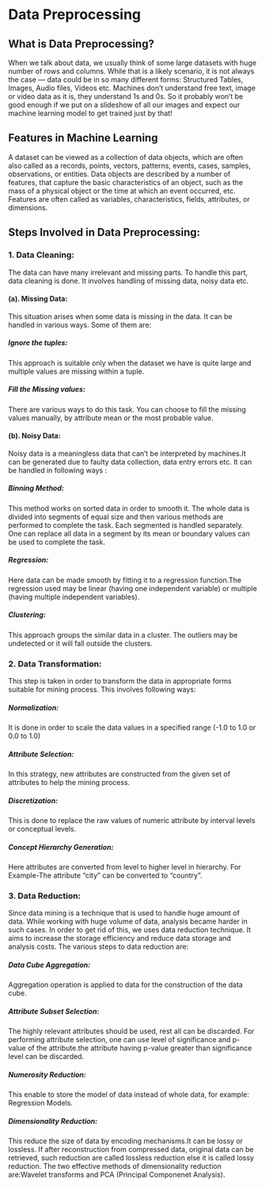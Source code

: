 # Data Preprocessing

## What is Data Preprocessing?

When we talk about data, we usually think of some large datasets with huge number of rows and columns. While that is a likely scenario, it is not always the case — data could be in so many different forms: Structured Tables, Images, Audio files, Videos etc. Machines don’t understand free text, image or video data as it is, they understand 1s and 0s. So it probably won’t be good enough if we put on a slideshow of all our images and expect our machine learning model to get trained just by that!

## Features in Machine Learning
A dataset can be viewed as a collection of data objects, which are often also called as a records, points, vectors, patterns, events, cases, samples, observations, or entities.
Data objects are described by a number of features, that capture the basic characteristics of an object, such as the mass of a physical object or the time at which an event occurred, etc. Features are often called as variables, characteristics, fields, attributes, or dimensions.

## Steps Involved in Data Preprocessing:

  ### 1. Data Cleaning:
The data can have many irrelevant and missing parts. To handle this part, data cleaning is done. It involves handling of missing data, noisy data etc.
  #### (a). Missing Data:
This situation arises when some data is missing in the data. It can be handled in various ways.
Some of them are:
  ##### Ignore the tuples:
This approach is suitable only when the dataset we have is quite large and multiple values are missing within a tuple.
  ##### Fill the Missing values:
There are various ways to do this task. You can choose to fill the missing values manually, by attribute mean or the most probable value.
  #### (b). Noisy Data:
Noisy data is a meaningless data that can’t be interpreted by machines.It can be generated due to faulty data collection, data entry errors etc. It can be handled in following ways :
  ##### Binning Method:
This method works on sorted data in order to smooth it. The whole data is divided into segments of equal size and then various methods are performed to complete the task. Each segmented is handled separately. One can replace all data in a segment by its mean or boundary values can be used to complete the task.
  ##### Regression:
Here data can be made smooth by fitting it to a regression function.The regression used may be linear (having one independent variable) or multiple (having multiple independent variables).
  ##### Clustering:
This approach groups the similar data in a cluster. The outliers may be undetected or it will fall outside the clusters.

### 2. Data Transformation:
This step is taken in order to transform the data in appropriate forms suitable for mining process. This involves following ways:
##### Normalization:
It is done in order to scale the data values in a specified range (-1.0 to 1.0 or 0.0 to 1.0)
##### Attribute Selection:
In this strategy, new attributes are constructed from the given set of attributes to help the mining process.
##### Discretization:
This is done to replace the raw values of numeric attribute by interval levels or conceptual levels.
##### Concept Hierarchy Generation:
Here attributes are converted from level to higher level in hierarchy. For Example-The attribute “city” can be converted to “country”.


### 3. Data Reduction:
Since data mining is a technique that is used to handle huge amount of data. While working with huge volume of data, analysis became harder in such cases. In order to get rid of this, we uses data reduction technique. It aims to increase the storage efficiency and reduce data storage and analysis costs.
The various steps to data reduction are:
##### Data Cube Aggregation:
Aggregation operation is applied to data for the construction of the data cube.
##### Attribute Subset Selection:
The highly relevant attributes should be used, rest all can be discarded. For performing attribute selection, one can use level of significance and p- value of the attribute.the attribute having p-value greater than significance level can be discarded.
##### Numerosity Reduction:
This enable to store the model of data instead of whole data, for example: Regression Models.
##### Dimensionality Reduction:
This reduce the size of data by encoding mechanisms.It can be lossy or lossless. If after reconstruction from compressed data, original data can be retrieved, such reduction are called lossless reduction else it is called lossy reduction. The two effective methods of dimensionality reduction are:Wavelet transforms and PCA (Principal Componenet Analysis).
